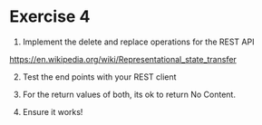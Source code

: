 # Exercise 4

1. Implement the delete and replace operations for the REST API

https://en.wikipedia.org/wiki/Representational_state_transfer

2. Test the end points with your REST client

3. For the return values of both, its ok to return No Content.

4. Ensure it works!